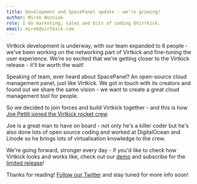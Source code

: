 ```yaml
---
title: Development and SpacePanel update - we're growing!
author: Mirek Wozniak
role: I do marketing, sales and bits of coding @Virtkick.
email: mirek@virtkick.com
---
```


Virtkick development is underway, with our team expanded to 8 people - we've been working on the networking part of Virtkick and fine-tuning the user experience. We're so excited that we're getting closer to the Virtkick release - it'll be worth the wait!

Speaking of team, ever heard about SpacePanel? An open-source cloud management panel, just like Virtkick. We got in touch with its creators and found out we share the same vision - we want to create a great cloud management tool for people. 

So we decided to join forces and build Virtkick together - and this is how [Joe Pettit joined the Virtkick rocket crew](https://www.virtkick.com/people.html).

Joe is a great man to have on board - not only he's a killer coder but he's also done lots of open source coding and worked at DigitalOcean and Linode so he brings lots of virtualisation knowledge to the crew.  

We're going forward, stronger every day - if you'd like to check how Virtkick looks and works like, check out our [demo](https://demo.virtkick.com) and subscribe for the [limited release](https://www.virtkick.com/pricing.html#release)!


Thanks for reading! [Follow our Twitter](http://twitter.com/virtkick) and stay tuned for more info soon!



